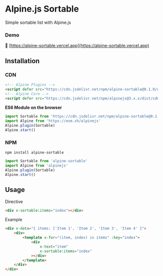 # Alpine.js Sortable
Simple sortable list with Alpine.js

### Demo

🔗 [https://alpine-sortable.vercel.app](https://alpine-sortable.vercel.app)

## Installation

### CDN

```html
<!-- Alpine Plugins -->
<script defer src="https://cdn.jsdelivr.net/npm/alpine-sortable@0.1.0/dist/alpine-sortable.min.js"></script>
<!-- Alpine Core -->
<script defer src="https://cdn.jsdelivr.net/npm/alpinejs@3.x.x/dist/cdn.min.js"></script>
```

**ES6 Module on the browser**

```javascript
import Sortable from 'https://cdn.jsdelivr.net/npm/alpine-sortable@0.1.0/dist/alpine-sortable.esm.js'
import Alpine from 'https://esm.sh/alpinejs'
Alpine.plugin(Sortable)
Alpine.start()
```

### NPM

```
npm install alpine-sortable
```

```javascript
import Sortable from 'alpine-sortable'
import Alpine from 'alpinejs'
Alpine.plugin(Sortable)
Alpine.start()
```

## Usage

Directive
```html
<div x-sortable:items="index"></div>
```

Example

```html
<div x-data="{ items: ['Item 1', 'Item 2', 'Item 3', 'Item 4' }">
    <div>
        <template x-for="(item, index) in items" :key="index">
            <div
                x-text="item"
                x-sortable:items="index"
            ></div>
        </template>
    </div>
</div>
```
